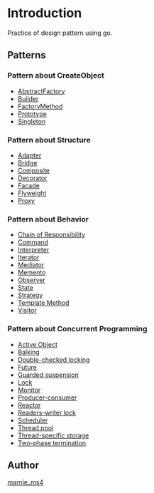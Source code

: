 # Introduction
 Practice of design pattern using go.
 
## Patterns

### Pattern about CreateObject

* [AbstractFactory]()
* [Builder]()
* [FactoryMethod]()
* [Prototype]()
* [Singleton]()

### Pattern about Structure

* [Adapter]()
* [Bridge]()
* [Composite]()
* [Decorator]()
* [Facade]()
* [Flyweight]()
* [Proxy]()

### Pattern about Behavior

* [Chain of Responsibility]()
* [Command]()
* [Interpreter]()
* [Iterator]()
* [Mediator]()
* [Memento]()
* [Observer]()
* [State]()
* [Strategy]()
* [Template Method]()
* [Visitor]()

### Pattern about Concurrent Programming

* [Active Object]()
* [Balking]()
* [Double-checked locking]()
* [Future]()
* [Guarded suspension]()
* [Lock]()
* [Monitor]()
* [Producer-consumer]()
* [Reactor]()
* [Readers-writer lock]()
* [Scheduler]()
* [Thread pool]()
* [Thread-specific storage]()
* [Two-phase termination]()

## Author
[marnie_ms4](https://github.com/mappymappy?tab=repositories)






